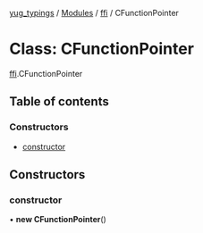 [yug_typings](../README.md) / [Modules](../modules.md) / [ffi](../modules/ffi.md) / CFunctionPointer

# Class: CFunctionPointer

[ffi](../modules/ffi.md).CFunctionPointer

## Table of contents

### Constructors

- [constructor](ffi.CFunctionPointer.md#constructor)

## Constructors

### constructor

• **new CFunctionPointer**()
